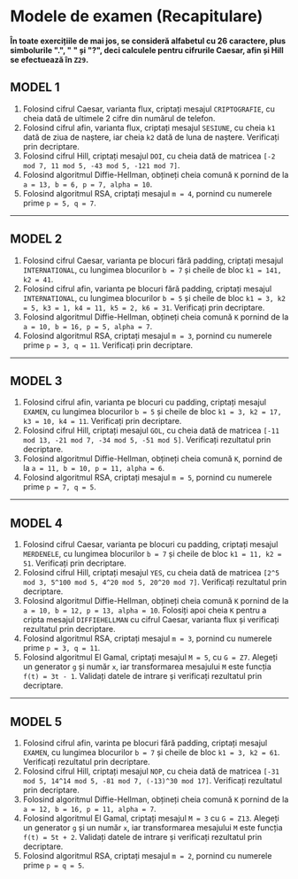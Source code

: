 # Modele de examen (Recapitulare)

**În toate exercițiile de mai jos, se consideră alfabetul cu 26 caractere, plus simbolurile ".", " " și "?", deci calculele pentru cifrurile Caesar, afin și Hill se efectuează în `Z29`.**

## MODEL 1
1. Folosind cifrul Caesar, varianta flux, criptați mesajul `CRIPTOGRAFIE`, cu cheia dată de ultimele 2 cifre din numărul de telefon.
2. Folosind cifrul afin, varianta flux, criptați mesajul `SESIUNE`, cu cheia `k1` dată de ziua de naștere, iar cheia `k2` dată de luna de naștere. Verificați prin decriptare.
3. Folosind cifrul Hill, criptați mesajul `DOI`, cu cheia dată de matricea `[-2 mod 7, 11 mod 5, -43 mod 5, -121 mod 7]`.
4. Folosind algoritmul Diffie-Hellman, obțineți cheia comună `K` pornind de la `a = 13, b = 6, p = 7, alpha = 10`.
5. Folosind algoritmul RSA, criptați mesajul `m = 4`, pornind cu numerele prime `p = 5, q = 7`.
   

---

## MODEL 2
1. Folosind cifrul Caesar, varianta pe blocuri fără padding, criptați mesajul `INTERNATIONAL`, cu lungimea blocurilor `b = 7` și cheile de bloc `k1 = 141, k2 = 41`.
2. Folosind cifrul afin, varianta pe blocuri fără padding, criptați mesajul `INTERNATIONAL`, cu lungimea blocurilor `b = 5` și cheile de bloc `k1 = 3, k2 = 5, k3 = 1, k4 = 11, k5 = 2, k6 = 31`. Verificați prin decriptare.
3. Folosind algoritmul Diffie-Hellman, obțineți cheia comună `K` pornind de la `a = 10, b = 16, p = 5, alpha = 7`.
4. Folosind algoritmul RSA, criptați mesajul `m = 3`, pornind cu numerele prime `p = 3, q = 11`. Verificați prin decriptare.

---

## MODEL 3
1. Folosind cifrul afin, varianta pe blocuri cu padding, criptați mesajul `EXAMEN`, cu lungimea blocurilor `b = 5` și cheile de bloc `k1 = 3, k2 = 17, k3 = 10, k4 = 11`. Verificați prin decriptare.
2. Folosind cifrul Hill, criptați mesajul `GOL`, cu cheia dată de matricea `[-11 mod 13, -21 mod 7, -34 mod 5, -51 mod 5]`. Verificați rezultatul prin decriptare.
3. Folosind algoritmul Diffie-Hellman, obțineți cheia comună `K`, pornind de la `a = 11, b = 10, p = 11, alpha = 6`.
4. Folosind algoritmul RSA, criptați mesajul `m = 5`, pornind cu numerele prime `p = 7, q = 5`.

---

## MODEL 4
1. Folosind cifrul Caesar, varianta pe blocuri cu padding, criptați mesajul `MERDENELE`, cu lungimea blocurilor `b = 7` și cheile de bloc `k1 = 11, k2 = 51`. Verificați prin decriptare.
2. Folosind cifrul Hill, criptați mesajul `YES`, cu cheia dată de matricea `[2^5 mod 3, 5^100 mod 5, 4^20 mod 5, 20^20 mod 7]`. Verificați rezultatul prin decriptare.
3. Folosind algoritmul Diffie-Hellman, obțineți cheia comună `K` pornind de la `a = 10, b = 12, p = 13, alpha = 10`. Folosiți apoi cheia `K` pentru a cripta mesajul `DIFFIEHELLMAN` cu cifrul Caesar, varianta flux și verificați rezultatul prin decriptare.
4. Folosind algoritmul RSA, criptați mesajul `m = 3`, pornind cu numerele prime `p = 3, q = 11`.
5. Folosind algoritmul El Gamal, criptați mesajul `M = 5`, cu `G = Z7`. Alegeți un generator `g` și număr `x`, iar transformarea mesajului `M` este funcția `f(t) = 3t - 1`. Validați datele de intrare și verificați rezultatul prin decriptare.

---

## MODEL 5
1. Folosind cifrul afin, varinta pe blocuri fără padding, criptați mesajul `EXAMEN`, cu lungimea blocurilor `b = 7` și cheile de bloc `k1 = 3, k2 = 61`. Verificați rezultatul prin decriptare.
2. Folosind cifrul Hill, criptați mesajul `NOP`, cu cheia dată de matricea `[-31 mod 5, 14^14 mod 5, -81 mod 7, (-13)^30 mod 17]`. Verificați rezultatul prin decriptare.
3. Folosind algoritmul Diffie-Hellman, obțineți cheia comună `K` pornind de la `a = 12, b = 16, p = 11, alpha = 7`.
4. Folosind algoritmul El Gamal, criptați mesajul `M = 3` cu `G = Z13`. Alegeți un generator `g` și un număr `x`, iar transformarea mesajului `M` este funcția `f(t) = 5t + 2`. Validați datele de intrare și verificați rezultatul prin decriptare.
5. Folosind algoritmul RSA, criptați mesajul `m = 2`, pornind cu numerele prime `p = q = 5`.